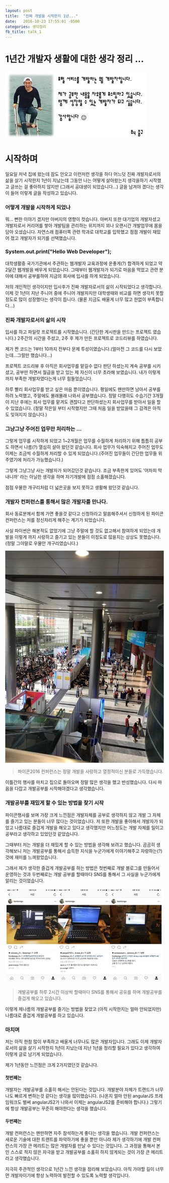 ```yaml
---
layout: post
title:  "진짜 개발을 시작한지 1년..."
date:   2016-10-23 17:55:01 -0500
categories: 생각정리
fb_title: talk_1
---
```

# 1년간 개발자 생활에 대한 생각 정리 ...

![zumgu_profie](/images/zumgu_profie.jpg)

# 시작하며

일요일 저녁 집에 왔는데 잠도 안오고 이런저런 생각을 하다 어느덧 진짜 개발자로서의 삶을 살기 시작한지 1년이 지났는데 그동안 나는 어떻게 살아왔는지 생각을하기 시작했고 글쓰는 걸 좋아하지 않지만 (그래서 공대생이 되었습니다...) 글을 남겨야 겠다는 생각이 들어 이렇게 글을 작성하고 있습니다.

### 어떻게 개발을 시작하게 되었나

뭐... 뻔한 이야기 겠지만 아버지의 영향이 컷습니다.
아버지 또한 대기업의 개발자셨고 개발자로서 커리어를 쌓아 개발팀을 관리하는 위치까지 꾀나 오랜시간 개발업무에 몸을 담아 오셨습니다. 자연스래 컴퓨터쪽 관련 학과로 대학교를 입학했고 점점 개발이 재밌어 졌고 개발자가 되기를 선택했습니다.

### System.out.print("Hello Web Developer");

대학생활중 국가기관에서 주관하는 웹개발자 교육과정에 운좋게(?) 합격하게 되었고 약 2달간 웹개발을 배우게 되었습니다. 그때부터 웹개발자가 되기로 마음을 먹었고 관련 분야에 대해서 공부를하여 지금의 회사에 입사를 하게 되었습니다.

저의 개인적인 생각이지만 입사후가 진짜 개발자로서의 삶이 시작되었다고 생각합니다. 이제 갓 1년이 지난 주니어 중에 주니어 개발자지만 대학생때와 비교를 하면 생각치 못할 정도로 많이 성장했다는 생각이 듭니다. (물론 지금도 배울게 너무 많고 한없이 부족합니다...)


### 진짜 개발자로서의 삶의 시작

입사를 하고 파일럿 프로젝트를 시작했습니다. (간단한 게시판을 만드는 프로젝트 였습니다.) 2주간의 시간을 주셨고, 2주 후 제가 만든 프로젝트로 코드리뷰를 하였습니다.

제가 짠 코드는 1부터 10까지 전부다 문제 투성이였습니다.(얼마전 그 코드를 다시 보았는데...그럴만 했습니다...)

프로젝트 코드리뷰 후 아직은 회사업무를 맡길수 없다 판단 하셨는지 계속 공부를 시키셨고, 공부만 하면서 월급을 받고 있는 제 자신이 너무 초라해 보였습니다. 내가 이렇게까지 부족한 개발자였다는게 너무 힘들었습니다.

하루 빨리 회사업무를 받고 싶은 마음 뿐이였습니다. 평일에도 왠만하면 남아서 공부를 하려 노력했고, 주말에도 몰래몰래 나와서 공부했습니다. 정말 다행히도 수습기간 3개월이 지난 후에는 회사 업무를 맡겨도 괜찮다고 판단하셨는지 회사업무를 받아서 일을 할 수 있었습니다. (정말 작은일 부터 시작했지만 그때 처음 일을 받았을때 그 감격은 아직도 잊혀지지 않습니다.)


### 그냥그냥 주어진 업무만 처리하는 ...

그렇게 업무를 시작하게 되었고 1~2개월은 업무를 수월하게 처리하기 위해 틈틈히 공부도 하면서 나름(?) 열심히 살아 왔던것 같습니다. 회사 업무가 익숙해지고 주어진 업무도 이제는 조금씩 수월하게 처리할 수 있게 되었습니다.(주어진 업무들이 간단한 업무들 위주였기에 처리가 가능했습니다.)

그렇게 그냥그냥 사는 개발자가 되어갔던것 같습니다. 조금 부족한게 있어도 '어차피 막내니까' 라는 아닐한 생각을 하며 자기개발에 점점 소홀해졌습니다.

점점 우물한 개구리처럼 더 넓은곳을 보지 못하고 생활해 왔던것 같습니다.

### 개발자 컨퍼런스를 통해서 많은 개발자를 만나다.

회사 동료분께서 함께 가면 좋을것 같다고 신청하라고 말씀해주셔서 신청하게 된 파이콘 컨퍼런스는 저를 정신차리게 해주는 계기가 되었습니다.

사실 파이썬은 해본적도 없었기에 그냥 주말에 할 것도 없고해서 참여하게 되었는데 개발을 이렇게 까지 사랑하고 즐기고 있는 분들이 이정도로 많을지는 상상도 못했습니다. (정말 그야말로 우물안 개구리였습니다.)

![pycon](/images/20161024_pycon_2.jpg)

> 파이콘2016 컨퍼런스는 정말 개발을 사랑하고 열정적이신 분들로 가득했습니다.

이틀간의 행사를 마치고 집으로 돌아오며 정말 많은 생각을 했고 반성했습니다. 다시 마음을 다잡고 개발공부를 시작해야겠다고 생각했습니다.

### 개발공부를 재밌게 할 수 있는 방법을 찾기 시작

파이콘행사를 보며 가장 크게 느낀점은 개발자체를 공부로 생각하지 않고 개발 그 자체를 즐기고 있는 분들이 너무 많다는 것이었습니다. 저 또한 개발을 좋아해서 개발자가 되었고 나름대로 즐겁게 개발을 해오고 있다고 생각했지만 어느정도는 개발 자체를 일이고 공부라고 생각하고 있었던것 같았습니다.

그때부터 저는 개발을 더 재밌게 할 수 있는 방법을 생각해 보려고 했습니다. 곰곰히 생각해보니 저는 개발공부를 통해서 습득한 지식을 누군가에게 이야기해주고 자랑하는(?)것에 재미를 느껴왔었습니다.

그래서 제가 생각한 즐겁게 개발공부를 하는 방법은 첫번째로 개발 블로그를 만들어서 운영하는 것과 두번째로는 개발 공부를 할때마다 SNS를 통해서 그 사실을 누군가에게 알리는 것이었습니다.

![sns](/images/20161024_instar_2.JPG)

> 개발공부를 하루 2시간 이상씩 할때마다 SNS를 통해서 공유를 하며 개발공부를 즐겁게 해오고 있습니다.

이렇게 제나름의 개발공부를 즐기는 방법을 찾았고 (아직 시작한지는 얼마 안되었지만) 나름대로 즐겁게 개발공부를 하고 있습니다.


### 마치며

저는 아직 한참 많이 부족하고 배울게 너무나도 많은 개발자입니다. 그래도 이제 개발자로서의 삶을 살기 시작한지 1년이 지났는데 지난 1년을 정리할 필요가 있다고 생각하여 이렇게 글로 남기게 되었습니다.

제가 1년동안 느낀점은 크게 2가지였던것 같습니다.

#### 첫번째는
개발자는 개발공부를 소홀히 해서는 안된다는 것입니다.
개발분야 자체가 트랜드가 너무나도 빠르게 변하는것 같다는 생각을 많이했습니다. (나온지 얼마 안된 angularJS 프레임워크도 벌써 angularJS2가 나와서 이제는 angularJS2를 준비해야 합니다.) 그렇기에 항상 개발공부는 꾸준히 해야한다는 생각을 했습니다.

#### 두번째는
개발 컨퍼런스는 왠만하면 자주 참석하는게 좋다는 생각을 했습니다. 개발 컨퍼런스는 새로운 기술에 대한 트랜트를 파악하기에 좋을 뿐만 아니라 제가 생각하기에 개발 컨퍼런스의 가장 큰 메리트는 많은 개발자를 만날 수 있다는 것입니다. 그 과정을 통해서 본인 스스로 적지 않은 자극을 받고 개발공부를 소홀히 하지 않게되는 것이 가장 큰 메리트라고 생각했습니다.

지극히 주관적인 생각으로 1년간 느낀 생각을 정리해 보았습니다. 아직 가야할 길이 너무 먼 개발자이기에 항상 노력하여 발전할 수 있도록 노력할 생각입니다.
